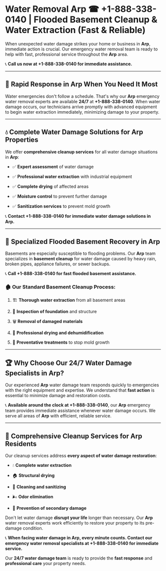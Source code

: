 # Water Removal Arp ☎ +1-888-338-0140 | Flooded Basement Cleanup & Water Extraction (Fast & Reliable)

When unexpected water damage strikes your home or business in **Arp**, immediate action is crucial. Our emergency water removal team is ready to help with fast, professional service throughout the **Arp** area. 

📞 **Call us now at +1-888-338-0140 for immediate assistance.**
---
## 🚀 Rapid Response in Arp When You Need It Most
Water emergencies don't follow a schedule. That's why our **Arp** emergency water removal experts are available **24/7** at **+1-888-338-0140**. When water damage occurs, our technicians arrive promptly with advanced equipment to begin water extraction immediately, minimizing damage to your property.
---
## 💧 Complete Water Damage Solutions for Arp Properties
We offer **comprehensive cleanup services** for all water damage situations in **Arp**:
- ✅ **Expert assessment** of water damage  
- ✅ **Professional water extraction** with industrial equipment  
- ✅ **Complete drying** of affected areas  
- ✅ **Moisture control** to prevent further damage  
- ✅ **Sanitization services** to prevent mold growth  
📞 **Contact +1-888-338-0140 for immediate water damage solutions in Arp.**
---
## 🌊 Specialized Flooded Basement Recovery in Arp
Basements are especially susceptible to flooding problems. Our **Arp** team specializes in **basement cleanup** for water damage caused by heavy rain, broken pipes, appliance failures, or sewer backups. 
📞 **Call +1-888-338-0140 for fast flooded basement assistance.**
### 🏚️ Our Standard Basement Cleanup Process:
1. 🏗️ **Thorough water extraction** from all basement areas  
2. 🔎 **Inspection of foundation** and structure  
3. 🗑️ **Removal of damaged materials**  
4. 💨 **Professional drying and dehumidification**  
5. 🚫 **Preventative treatments** to stop mold growth  
---
## 🏆 Why Choose Our 24/7 Water Damage Specialists in Arp?
Our experienced **Arp** water damage team responds quickly to emergencies with the right equipment and expertise. We understand that **fast action** is essential to minimize damage and restoration costs.
📞 **Available around the clock at +1-888-338-0140**, our **Arp** emergency team provides immediate assistance whenever water damage occurs. We serve all areas of **Arp** with efficient, reliable service.
---
## 🧹 Comprehensive Cleanup Services for Arp Residents
Our cleanup services address **every aspect of water damage restoration**:
- 💧 **Complete water extraction**  
- 🏠 **Structural drying**  
- 🧼 **Cleaning and sanitizing**  
- 🌬️ **Odor elimination**  
- 🚫 **Prevention of secondary damage**  
Don't let water damage **disrupt your life** longer than necessary. Our **Arp** water removal experts work efficiently to restore your property to its pre-damage condition.
📞 **When facing water damage in Arp, every minute counts. Contact our emergency water removal specialists at +1-888-338-0140 for immediate service.**
Our **24/7 water damage team** is ready to provide the **fast response** and **professional care** your property needs.
